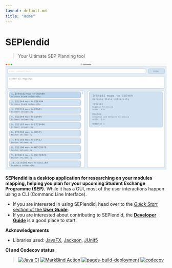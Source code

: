 ```yaml
---
layout: default.md
title: "Home"
---
```


# SEPlendid
> Your Ultimate SEP Planning tool

![Ui](images/MappingListUi.png)



**SEPlendid is a desktop application for researching on your modules mapping, helping you plan for your upcoming 
Student Exchange Programme (SEP).** While it 
has a GUI, most of the 
user 
interactions happen using a CLI (Command Line Interface).

* If you are interested in using SEPlendid, head over to the [_Quick Start_ section of the **User Guide**](UserGuide.md#2-quick-start).
* If you are interested about contributing to SEPlendid, the [**Developer Guide**](DeveloperGuide.html) is a good 
place to start.


**Acknowledgements**

* Libraries used: [JavaFX](https://openjfx.io/), [Jackson](https://github.com/FasterXML/jackson), [JUnit5](https://github.com/junit-team/junit5)

**CI and Codecov status**
> [![Java CI](https://github.com/AY2324S1-CS2103T-W10-2/tp/actions/workflows/gradle.yml/badge.svg)](https://github.com/AY2324S1-CS2103T-W10-2/tp/actions/workflows/gradle.yml)
[![MarkBind Action](https://github.com/AY2324S1-CS2103T-W10-2/tp/actions/workflows/docs.yml/badge.svg)](https://github.com/AY2324S1-CS2103T-W10-2/tp/actions/workflows/docs.yml)
[![pages-build-deployment](https://github.com/AY2324S1-CS2103T-W10-2/tp/actions/workflows/pages/pages-build-deployment/badge.svg)](https://github.com/AY2324S1-CS2103T-W10-2/tp/actions/workflows/pages/pages-build-deployment)
[![codecov](https://codecov.io/gh/AY2324S1-CS2103T-W10-2/tp/graph/badge.svg?token=6GEPWNR01R)](https://codecov.io/gh/AY2324S1-CS2103T-W10-2/tp)

